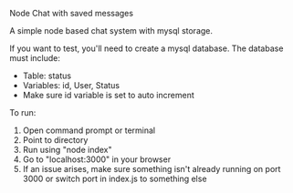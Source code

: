 Node Chat with saved messages

A simple node based chat system with mysql storage. 

If you want to test, you'll need to create a mysql database. The database must include:
* Table: status
* Variables: id, User, Status
* Make sure id variable is set to auto increment 

To run: 
1. Open command prompt or terminal
2. Point to directory
3. Run using "node index"
4. Go to "localhost:3000" in your browser
5. If an issue arises, make sure something isn't already running on port 3000 or switch port in index.js to something else